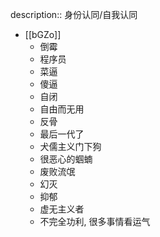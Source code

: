 description:: 身份认同/自我认同

- [[bGZo]]
  - 倒霉
  - 程序员
  - 菜逼
  - 傻逼
  - 自闭
  - 自由而无用
  - 反骨
  - 最后一代了
  - 犬儒主义门下狗
  - 很恶心的蝈蝻
  - 废败流氓
  - 幻灭
  - 抑郁
  - 虚无主义者
  - 不完全功利, 很多事情看运气